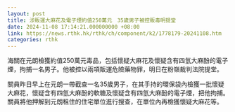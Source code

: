 ```yaml
---
layout: post
title: 涉販運大麻花及電子煙約值250萬元　35歲男子被控販毒明提堂
date: 2024-11-08 17:14:21.000000000 +08:00
link: https://news.rthk.hk/rthk/ch/component/k2/1778179-20241108.htm
categories: rthk
---
```


海關在元朗檢獲約值250萬元毒品，包括懷疑大麻花及懷疑含有四氫大麻酚的電子煙，拘捕一名男子。他被控以兩項販運危險藥物罪，明日在粉嶺裁判法院提堂。

關員昨日早上在元朗一帶截查一名35歲男子，在其手持的環保袋內檢獲一批懷疑大麻花，懷疑含有四氫大麻酚的軟糖及懷疑含有四氫大麻酚的電子煙，把他拘捕。關員將他押解到元朗租住的住宅單位進行搜查，在單位內再檢獲懷疑大麻花等。
